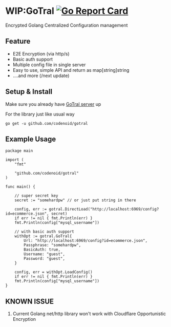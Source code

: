 # WIP:GoTral [![Go Report Card](https://goreportcard.com/badge/github.com/codenoid/GoTral)](https://goreportcard.com/report/github.com/codenoid/GoTral)

Encrypted Golang Centralized Configuration management

## Feature

- E2E Encryption (via http/s)
- Basic auth support
- Multiple config file in single server
- Easy to use, simple API and return as map[string]string
- ....and more (/next update)

## Setup & Install

Make sure you already have [GoTral server](https://github.com/codenoid/GoTral-Server) up

For the library just like usual way

```
go get -u github.com/codenoid/gotral
```

## Example Usage

```
package main

import (
	"fmt"

	"github.com/codenoid/gotral"
)

func main() {

	// super secret key
	secret := "somehardpw" // or just put string in there

	config, err := gotral.DirectLoad("http://localhost:6969/config?id=ecommerce.json", secret)
	if err != nil { fmt.Println(err) }
	fmt.Println(config["mysql_username"])

	// with basic auth support
	withOpt := gotral.GoTral{
		Url: "http://localhost:6969/config?id=ecommerce.json",
		Passphrase: "somehardpw",
		BasicAuth: true,
		Username: "guest",
		Password: "guest",
	}

	config, err = withOpt.LoadConfig()
	if err != nil { fmt.Println(err) }
	fmt.Println(config["mysql_username"])
}
```

## KNOWN ISSUE

1. Current Golang net/http library won't work with Cloudflare Opportunistic Encryption